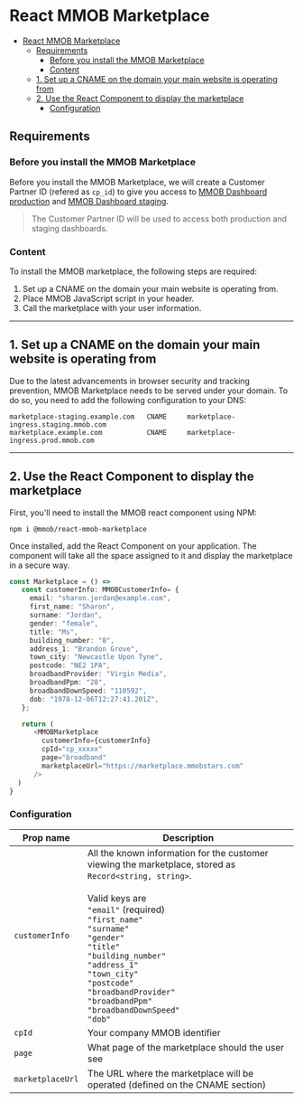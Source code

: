 # React MMOB Marketplace

- [React MMOB Marketplace](#react-mmob-marketplace)
  - [Requirements](#requirements)
    - [Before you install the MMOB Marketplace](#before-you-install-the-mmob-marketplace)
    - [Content](#content)
  - [1. Set up a CNAME on the domain your main website is operating from](#1-set-up-a-cname-on-the-domain-your-main-website-is-operating-from)
  - [2. Use the React Component to display the marketplace](#2-use-the-react-component-to-display-the-marketplace)
    - [Configuration](#configuration)

## Requirements

### Before you install the MMOB Marketplace

Before you install the MMOB Marketplace, we will create a Customer Partner ID (refered as `cp_id`) to give you access to [MMOB Dashboard production](https://dashboard.mmob.com) and [MMOB Dashboard staging](https://dashboard.staging.mmob.com).

<!-- theme: success -->

> The Customer Partner ID will be used to access both production and staging dashboards.

### Content

To install the MMOB marketplace, the following steps are required:

1. Set up a CNAME on the domain your main website is operating from.
2. Place MMOB JavaScript script in your header.
3. Call the marketplace with your user information.

---

## 1. Set up a CNAME on the domain your main website is operating from

Due to the latest advancements in browser security and tracking prevention, MMOB Marketplace needs to be served under your domain. To do so, you need to add the following configuration to your DNS:

```
marketplace-staging.example.com   CNAME     marketplace-ingress.staging.mmob.com
marketplace.example.com           CNAME     marketplace-ingress.prod.mmob.com
```

---

## 2. Use the React Component to display the marketplace

First, you'll need to install the MMOB react component using NPM:

```
npm i @mmob/react-mmob-marketplace
```

Once installed, add the React Component on your application. The component will take all the space assigned to it and display the marketplace in a secure way.

```ts
const Marketplace = () =>
   const customerInfo: MMOBCustomerInfo= {
     email: "sharon.jordan@example.com",
     first_name: "Sharon",
     surname: "Jordan",
     gender: "female",
     title: "Ms",
     building_number: "8",
     address_1: "Brandon Grove",
     town_city: "Newcastle Upon Tyne",
     postcode: "NE2 1PA",
     broadbandProvider: "Virgin Media",
     broadbandPpm: "28",
     broadbandDownSpeed: "110592",
     dob: "1978-12-06T12:27:41.201Z",
   };

   return (
      <MMOBMarketplace
        customerInfo={customerInfo}
        cpId="cp_xxxxx"
        page="broadband"
        marketplaceUrl="https://marketplace.mmobstars.com"
      />
  )
}
```

### Configuration

| Prop name        | Description                                                                                                                                                                                                                                                                                                                                                                                |
| ---------------- | ------------------------------------------------------------------------------------------------------------------------------------------------------------------------------------------------------------------------------------------------------------------------------------------------------------------------------------------------------------------------------------------ |
| `customerInfo`   | All the known information for the customer viewing the marketplace, stored as `Record<string, string>`. <br><br>Valid keys are <br>`"email"` (required)<br> `"first_name"`<br> `"surname"`<br> `"gender"`<br> `"title"`<br> `"building_number"`<br> `"address_1"`<br> `"town_city"`<br> `"postcode"`<br> `"broadbandProvider"`<br> `"broadbandPpm"`<br> `"broadbandDownSpeed"`<br> `"dob"` |
| `cpId`           | Your company MMOB identifier                                                                                                                                                                                                                                                                                                                                                               |
| `page`           | What page of the marketplace should the user see                                                                                                                                                                                                                                                                                                                                           |
| `marketplaceUrl` | The URL where the marketplace will be operated (defined on the CNAME section)                                                                                                                                                                                                                                                                                                              |
